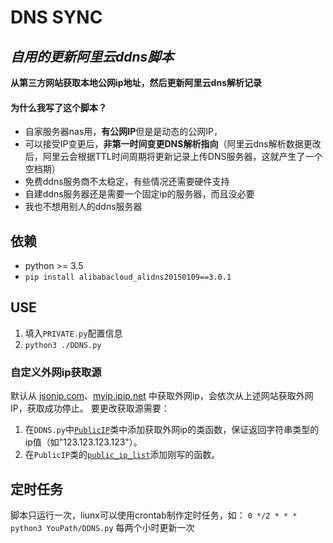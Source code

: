 # DNS SYNC

## *自用的更新阿里云ddns脚本*

**从第三方网站获取本地公网ip地址，然后更新阿里云dns解析记录**

#### 为什么我写了这个脚本？
* 自家服务器nas用，**有公网IP**但是是动态的公网IP，
* 可以接受IP变更后，**非第一时间变更DNS解析指向**（阿里云dns解析数据更改后，阿里云会根据TTL时间周期将更新记录上传DNS服务器，这就产生了一个空档期）
* 免费ddns服务商不太稳定，有些情况还需要硬件支持
* 自建ddns服务器还是需要一个固定ip的服务器，而且没必要
* 我也不想用别人的ddns服务器

## 依赖

* python >= 3.5
* `pip install alibabacloud_alidns20150109==3.0.1`

## USE

1. 填入`PRIVATE.py`配置信息
2. `python3 ./DDNS.py`

### 自定义外网ip获取源
默认从 [jsonip.com](https://jsonip.com)、[myip.ipip.net](http://myip.ipip.net) 中获取外网ip，会依次从上述网站获取外网IP，获取成功停止。
要更改获取源需要：
1. 在`DDNS.py`中[`PublicIP`](https://github.com/bo0inm/DNS-sync/blob/e0f4e75ac0d3c35fb9d74849e2509afe0048a6ac/DDNS.py#L51)类中添加获取外网ip的类函数，保证返回字符串类型的ip值（如"123.123.123.123"）。
2. 在`PublicIP`类的[`public_ip_list`](https://github.com/bo0inm/DNS-sync/blob/e0f4e75ac0d3c35fb9d74849e2509afe0048a6ac/DDNS.py#L57)添加刚写的函数。

## 定时任务

脚本只运行一次，liunx可以使用crontab制作定时任务，如：
`0 */2 * * * python3 YouPath/DDNS.py` 每两个小时更新一次
